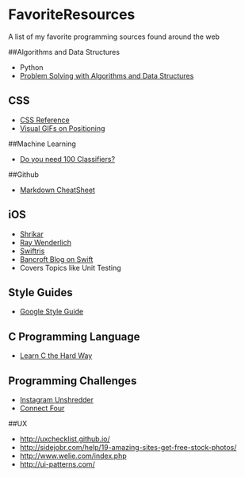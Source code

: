 # FavoriteResources
A list of my favorite programming sources found around the web


##Algorithms and Data Structures
* Python
 * [Problem Solving with Algorithms and Data Structures](http://interactivepython.org/runestone/static/pythonds/index.html)

## CSS
* [CSS Reference](http://tympanus.net/codrops/css_reference/)
* [Visual GIFs on Positioning](http://blog.froont.com/positioning-in-web-design/)

##Machine Learning
* [Do you need 100 Classifiers?](http://jmlr.org/papers/volume15/delgado14a/delgado14a.pdf)

##Github
* [Markdown CheatSheet](https://github.com/tchapi/markdown-cheatsheet/blob/master/README.md)

## iOS
* [Shrikar](http://shrikar.com/)
* [Ray Wenderlich](http://www.raywenderlich.com/)
* [Swiftris](https://www.bloc.io/tutorials/swiftris-build-your-first-ios-game-with-swift#!/chapters/675)
* [Bancroft Blog on Swift](http://www.andrewcbancroft.com/category/software-development/ios-mac/swift/)
 * Covers Topics like Unit Testing

## Style Guides
* [Google Style Guide](https://code.google.com/p/google-styleguide/)


## C Programming Language
* [Learn C the Hard Way](http://c.learncodethehardway.org/book/)

## Programming Challenges
* [Instagram Unshredder](http://instagram-engineering.tumblr.com/post/12651721845/instagram-engineering-challenge-the-unshredder)
* [Connect Four](http://stackoverflow.com/questions/15327185/connect-four-python-printing-problems)

##UX
* http://uxchecklist.github.io/
* http://sidejobr.com/help/19-amazing-sites-get-free-stock-photos/
* http://www.welie.com/index.php
* http://ui-patterns.com/

